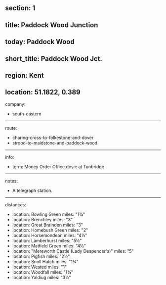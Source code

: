 section: 1
----
title: Paddock Wood Junction
----
today: Paddock Wood
----
short_title: Paddock Wood Jct.
----
region: Kent
----
location: 51.1822, 0.389
----
company:
- south-eastern
----
route:
- charing-cross-to-folkestone-and-dover
- strood-to-maidstone-and-paddock-wood
----
info:
- term: Money Order Office
  desc: at Tunbridge
----
notes:
- A telegraph station.
----
distances:
- location: Bowling Green
  miles: "1¾"
- location: Brenchley
  miles: "3"
- location: Great Brainden
  miles: "3"
- location: Homebush Green
  miles: "2"
- location: Horsemondean
  miles: "4½"
- location: Lamberhurst
  miles: "5½"
- location: Matfield Green
  miles: "4½"
- location: "Mereworth Castle (Lady Despencer's)"
  miles: "5"
- location: Pigfish
  miles: "2½"
- location: Snoll Hatch
  miles: "1¾"
- location: Wested
  miles: "1"
- location: Woodfall
  miles: "1¾"
- location: Yaldiug
  miles: "3½"
